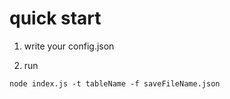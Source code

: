 quick start
======================

1. write your config.json

2. run
```shell
node index.js -t tableName -f saveFileName.json
```

